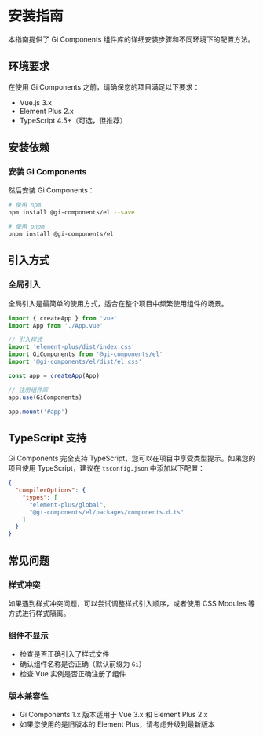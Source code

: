 # 安装指南

本指南提供了 Gi Components 组件库的详细安装步骤和不同环境下的配置方法。

## 环境要求

在使用 Gi Components 之前，请确保您的项目满足以下要求：

- Vue.js 3.x
- Element Plus 2.x
- TypeScript 4.5+（可选，但推荐）

## 安装依赖

### 安装 Gi Components

然后安装 Gi Components：

```bash
# 使用 npm
npm install @gi-components/el --save

# 使用 pnpm
pnpm install @gi-components/el
```

## 引入方式

### 全局引入

全局引入是最简单的使用方式，适合在整个项目中频繁使用组件的场景。

```js
import { createApp } from 'vue'
import App from './App.vue'

// 引入样式
import 'element-plus/dist/index.css'
import GiComponents from '@gi-components/el'
import '@gi-components/el/dist/el.css'

const app = createApp(App)

// 注册组件库
app.use(GiComponents)

app.mount('#app')
```

## TypeScript 支持

Gi Components 完全支持 TypeScript，您可以在项目中享受类型提示。如果您的项目使用 TypeScript，建议在 `tsconfig.json` 中添加以下配置：

```json
{
  "compilerOptions": {
    "types": [
      "element-plus/global",
      "@gi-components/el/packages/components.d.ts"
    ]
  }
}
```

## 常见问题

### 样式冲突

如果遇到样式冲突问题，可以尝试调整样式引入顺序，或者使用 CSS Modules 等方式进行样式隔离。

### 组件不显示

- 检查是否正确引入了样式文件
- 确认组件名称是否正确（默认前缀为 `Gi`）
- 检查 Vue 实例是否正确注册了组件

### 版本兼容性

- Gi Components 1.x 版本适用于 Vue 3.x 和 Element Plus 2.x
- 如果您使用的是旧版本的 Element Plus，请考虑升级到最新版本
